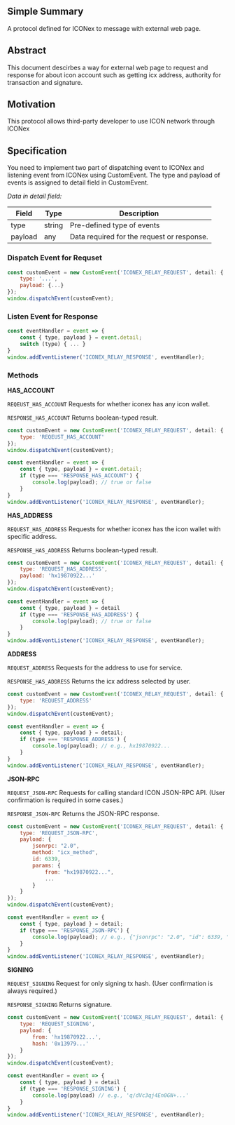 ## Simple Summary
A protocol defined for ICONex to message with external web page.

## Abstract
This document descirbes a way for external web page to request and response for about icon account such as getting icx address, authority for transaction and signature.

## Motivation
This protocol allows third-party developer to use ICON network through ICONex

## Specification
You need to implement two part of dispatching event to ICONex and listening event from ICONex using CustomEvent. The type and payload of events is assigned to detail field in CustomEvent.
 
*Data in detail field:*

| Field | Type | Description |
| ----- | ---- | ----------- |
| type | string | Pre-defined type of events |
| payload | any | Data required for the request or response. |

### Dispatch Event for Requset

```javascript
const customEvent = new CustomEvent('ICONEX_RELAY_REQUEST', detail: { 
	type: '...',
	payload: {...}
});
window.dispatchEvent(customEvent);
```

### Listen Event for Response

```javascript
const eventHandler = event => {
	const { type, payload } = event.detail;
	switch (type) { ...	}
}
window.addEventListener('ICONEX_RELAY_RESPONSE', eventHandler);
```

### Methods

**HAS_ACCOUNT**

`REQEUST_HAS_ACCOUNT` Requests for whether iconex has any icon wallet.

`RESPONSE_HAS_ACCOUNT` Returns boolean-typed result.

```javascript
const customEvent = new CustomEvent('ICONEX_RELAY_REQUEST', detail: { 
	type: 'REQEUST_HAS_ACCOUNT'
});
window.dispatchEvent(customEvent);

const eventHandler = event => {
	const { type, payload } = event.detail;
	if (type === 'RESPONSE_HAS_ACCOUNT') {
		console.log(payload); // true or false
	}
}
window.addEventListener('ICONEX_RELAY_RESPONSE', eventHandler);
```

**HAS_ADDRESS**

`REQUEST_HAS_ADDRESS` Requests for whether iconex has the icon wallet with specific address.

`RESPONSE_HAS_ADDRESS` Returns boolean-typed result.

```javascript
const customEvent = new CustomEvent('ICONEX_RELAY_REQUEST', detail: { 
 	type: 'REQUEST_HAS_ADDRESS',
 	payload: 'hx19870922...'
});
window.dispatchEvent(customEvent);

const eventHandler = event => {
	const { type, payload } = detail
	if (type === 'RESPONSE_HAS_ADDRESS') {
		console.log(payload); // true or false
	}
}
window.addEventListener('ICONEX_RELAY_RESPONSE', eventHandler);
```

**ADDRESS**

`REQUEST_ADDRESS` Requests for the address to use for service.

`RESPONSE_HAS_ADDRESS` Returns the icx address selected by user.

```javascript
const customEvent = new CustomEvent('ICONEX_RELAY_REQUEST', detail: { 
 	type: 'REQUEST_ADDRESS' 
});
window.dispatchEvent(customEvent);

const eventHandler = event => {
	const { type, payload } = detail;
	if (type === 'RESPONSE_ADDRESS') {
		console.log(payload); // e.g., hx19870922...
	}	
}
window.addEventListener('ICONEX_RELAY_RESPONSE', eventHandler);
```

**JSON-RPC**

`REQUEST_JSON-RPC` Requests for calling standard ICON JSON-RPC API. (User confirmation is required in some cases.)

`RESPONSE_JSON-RPC` Returns the JSON-RPC response.

```javascript
const customEvent = new CustomEvent('ICONEX_RELAY_REQUEST', detail: { 
 	type: 'REQUEST_JSON-RPC',
 	payload: {
		jsonrpc: "2.0",
		method: "icx_method",
		id: 6339,
		params: { 
			from: "hx19870922...",
			...
		}
 	}
});
window.dispatchEvent(customEvent);

const eventHandler = event => {
	const { type, payload } = detail;
	if (type === 'RESPONSE_JSON-RPC') {
		console.log(payload); // e.g., {"jsonrpc": "2.0", "id": 6339, "result": { ... }}
	}
}
window.addEventListener('ICONEX_RELAY_RESPONSE', eventHandler);
```

**SIGNING**

`REQUEST_SIGNING` Request for only signing tx hash. (User confirmation is always required.)

`RESPONSE_SIGNING` Returns signature.

```javascript
const customEvent = new CustomEvent('ICONEX_RELAY_REQUEST', detail: { 
    type: 'REQUEST_SIGNING',
    payload: {
    	from: 'hx19870922...',
        hash: '0x13979...'
	}
});
window.dispatchEvent(customEvent);

const eventHandler = event => {
    const { type, payload } = detail
    if (type === 'RESPONSE_SIGNING') {
        console.log(payload) // e.g., 'q/dVc3qj4En0GN+...'
    }
}
window.addEventListener('ICONEX_RELAY_RESPONSE', eventHandler);
```
